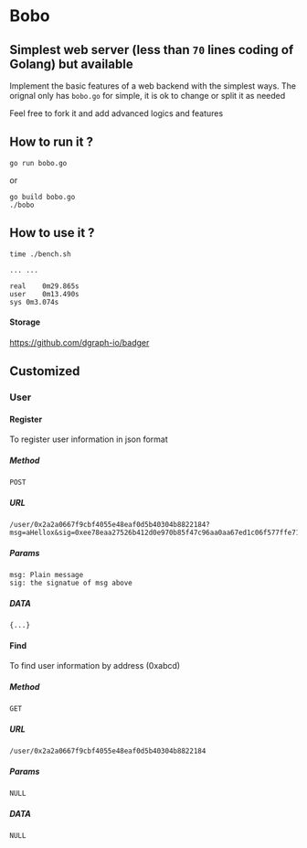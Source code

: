 # Bobo

## Simplest web server (less than ```70``` lines coding of Golang) but available

Implement the basic features of a web backend with the simplest ways. The orignal only has ```bobo.go``` for simple, it is ok to change or split it as needed

Feel free to fork it and add advanced logics and features

## How to run it ?
```
go run bobo.go
```
or 
```
go build bobo.go
./bobo
```
## How to use it ?
```
time ./bench.sh

... ...

real	0m29.865s
user	0m13.490s
sys	0m3.074s
```

#### Storage
https://github.com/dgraph-io/badger

## Customized
### User
#### Register
To register user information in json format
##### Method
```
POST
```
##### URL
```
/user/0x2a2a0667f9cbf4055e48eaf0d5b40304b8822184?msg=aHellox&sig=0xee78eaa27526b412d0e970b85f47c96aa0aa67ed1c06f577ffe712a91284659a0a38529194a53891c84919369e09bf7e08d1655544cb044671461e210ddad1eb00
```
##### Params
```
msg: Plain message
sig: the signatue of msg above
```

##### DATA
```
{...}
```

#### Find
To find user information by address (0xabcd)
##### Method
```
GET
```
##### URL
```
/user/0x2a2a0667f9cbf4055e48eaf0d5b40304b8822184
```
##### Params
```
NULL
```

##### DATA
```
NULL
```
